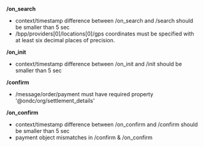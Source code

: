 **/on_search**
- context/timestamp difference between /on_search and /search should be smaller than 5 sec
- /bpp/providers[0]/locations[0]/gps coordinates must be specified with at least six decimal places of precision.

**/on_init**
- context/timestamp difference between /on_init and /init should be smaller than 5 sec

**/confirm**
- /message/order/payment must have required property '@ondc/org/settlement_details'

**/on_confirm**
- context/timestamp difference between /on_confirm and /confirm should be smaller than 5 sec
- payment object mismatches in /confirm & /on_confirm

